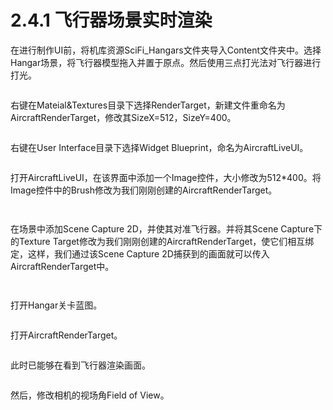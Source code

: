 # 2.4.1 飞行器场景实时渲染

在进行制作UI前，将机库资源SciFi\_Hangars文件夹导入Content文件夹中。选择Hangar场景，将飞行器模型拖入并置于原点。然后使用三点打光法对飞行器进行打光。

<figure><img src="../../../.gitbook/assets/image (170).png" alt=""><figcaption></figcaption></figure>

右键在Mateial\&Textures目录下选择RenderTarget，新建文件重命名为AircraftRenderTarget，修改其SizeX=512，SizeY=400。

<figure><img src="../../../.gitbook/assets/image (215).png" alt=""><figcaption></figcaption></figure>

右键在User Interface目录下选择Widget Blueprint，命名为AircraftLiveUI。

<figure><img src="../../../.gitbook/assets/image (167).png" alt=""><figcaption></figcaption></figure>

打开AircraftLiveUI，在该界面中添加一个Image控件，大小修改为512\*400。将Image控件中的Brush修改为我们刚刚创建的AircraftRenderTarget。

<figure><img src="../../../.gitbook/assets/image (105).png" alt=""><figcaption></figcaption></figure>

<figure><img src="../../../.gitbook/assets/image (354).png" alt=""><figcaption></figcaption></figure>

在场景中添加Scene Capture 2D，并使其对准飞行器。并将其Scene Capture下的Texture Target修改为我们刚刚创建的AircraftRenderTarget，使它们相互绑定，这样，我们通过该Scene Capture 2D捕获到的画面就可以传入AircraftRenderTarget中。

<figure><img src="../../../.gitbook/assets/image (363).png" alt=""><figcaption></figcaption></figure>

<figure><img src="../../../.gitbook/assets/image (47).png" alt=""><figcaption></figcaption></figure>

打开Hangar关卡蓝图。

<figure><img src="../../../.gitbook/assets/image (46).png" alt=""><figcaption></figcaption></figure>

打开AircraftRenderTarget。

<figure><img src="../../../.gitbook/assets/image (110).png" alt=""><figcaption></figcaption></figure>

此时已能够在看到飞行器渲染画面。

<figure><img src="../../../.gitbook/assets/image (387).png" alt=""><figcaption></figcaption></figure>

然后，修改相机的视场角Field of View。

<figure><img src="../../../.gitbook/assets/image (210).png" alt=""><figcaption></figcaption></figure>
